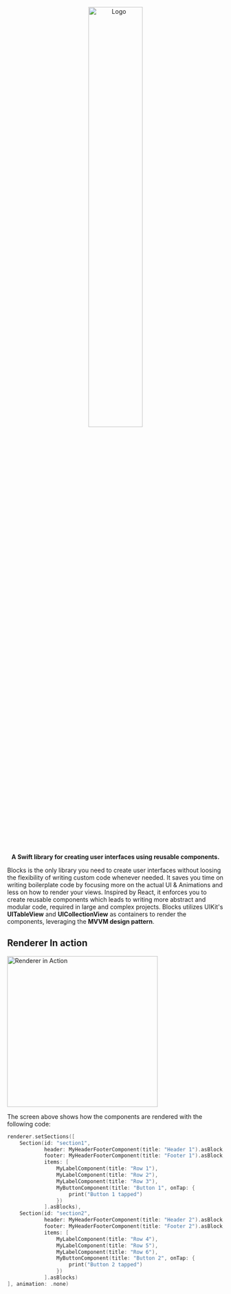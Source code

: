 <p></p>
<p align="center">
<img width="50%" alt="Logo" src="https://user-images.githubusercontent.com/1566052/155127115-829eb755-6d0f-4d2b-b6d0-b9adbc2c3a40.png">

</p>

<p align="center"><b>A Swift library for creating user interfaces using reusable components.
</b>
  
</p>

Blocks is the only library you need to create user interfaces without loosing the flexibility of writing custom code whenever needed. It saves you time on writing boilerplate code by focusing more on the actual UI & Animations and less on how to render your views. Inspired by React, it enforces you to create reusable components which leads to writing more abstract and modular code, required in large and complex projects. Blocks utilizes UIKit's **UITableView** and **UICollectionView** as containers to render the components, leveraging the **MVVM design pattern**.

## Renderer In action

<p>
  <img width="350px" alt="Renderer in Action" src="https://user-images.githubusercontent.com/1566052/155356991-63343f74-4ee7-42f4-a2b2-fe1447f21345.png">
</p>

The screen above shows how the components are rendered with the following code:

```swift
renderer.setSections([
    Section(id: "section1",
            header: MyHeaderFooterComponent(title: "Header 1").asBlock,
            footer: MyHeaderFooterComponent(title: "Footer 1").asBlock,
            items: [
                MyLabelComponent(title: "Row 1"),
                MyLabelComponent(title: "Row 2"),
                MyLabelComponent(title: "Row 3"),
                MyButtonComponent(title: "Button 1", onTap: {
                    print("Button 1 tapped")
                })
            ].asBlocks),
    Section(id: "section2",
            header: MyHeaderFooterComponent(title: "Header 2").asBlock,
            footer: MyHeaderFooterComponent(title: "Footer 2").asBlock,
            items: [
                MyLabelComponent(title: "Row 4"),
                MyLabelComponent(title: "Row 5"),
                MyLabelComponent(title: "Row 6"),
                MyButtonComponent(title: "Button 2", onTap: {
                    print("Button 2 tapped")
                })
            ].asBlocks)
], animation: .none)
```
